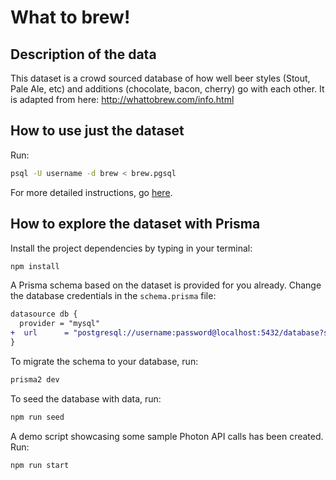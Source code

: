 # What to brew! 

## Description of the data

This dataset is a crowd sourced database of how well beer styles (Stout, Pale Ale, etc) and additions (chocolate, bacon, cherry) go with each other. It is adapted from here: http://whattobrew.com/info.html

## How to use just the dataset

Run:

```sh
psql -U username -d brew < brew.pgsql 
```

For more detailed instructions, go [here](../README.md).

## How to explore the dataset with Prisma

Install the project dependencies by typing in your terminal:

```sh
npm install
```

A Prisma schema based on the dataset is provided for you already. Change the database credentials in the `schema.prisma` file:

```diff
datasource db {
  provider = "mysql"
+  url      = "postgresql://username:password@localhost:5432/database?schema=public"
}
```

To migrate the schema to your database, run:

```sh
prisma2 dev
```

To seed the database with data, run:

```sh
npm run seed
```

A demo script showcasing some sample Photon API calls has been created.  Run:

```sh
npm run start
```